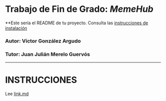# Trabajo de Fin de Grado: *MemeHub*

**Este sería el README de tu proyecto. Consulta las [instrucciones de
instalación](INSTALL.md)

### Autor: Víctor González Argudo
### Tutor: Juan Julián Merelo Guervós
___



# INSTRUCCIONES

Lee [link.md]()